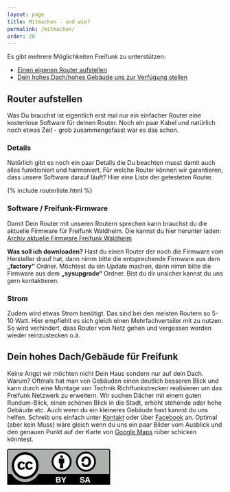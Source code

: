 ```yaml
---
layout: page
title: Mitmachen - und wie?
permalink: /mitmachen/
order: 20
---
```


Es gibt mehrere Möglichkeiten Freifunk zu unterstützen:


* [Einen eigenen Router aufstellen](#router-aufstellen)
* [Dein hohes Dach/hohes Gebäude uns zur Verfügung stellen](#dein-hohes-dachgebude-fr-freifunk)


## Router aufstellen

Was Du brauchst ist eigentlich erst mal nur ein einfacher Router eine kostenlose Software für deinen Router.
Noch ein paar Kabel und natürlich noch etwas Zeit - grob zusammengefasst war es das schon.

### Details
Natürlich gibt es noch ein paar Details die Du beachten musst damit auch alles funktioniert und harmoniert.
Für welche Router können wir garantieren, dass  unsere Software darauf läuft?
Hier eine Liste der getesteten Router.

{% include routerliste.html %}

### Software / Freifunk-Firmware

Damit Dein Router mit unseren Routern sprechen kann brauchst du die aktuelle Firmware für Freifunk Waldheim. Die kannst du
hier herunter laden: [Archiv aktuelle Firmware Freifunk Waldheim](http://firmware.freifunk-waldheim.de/waldheim)

**Was soll ich downloaden?**
Hast du einen Router der noch die Firmware vom Hersteller drauf hat, dann nimm bitte die entsprechende Firmware aus dem **&bdquo;factory&ldquo;** Ordner.
Möchtest du ein Update machen, dann nimm bitte die Firmware aus dem **&bdquo;sysupgrade&ldquo;** Ordner.
Bist du dir unsicher kannst du uns gern kontaktieren.

### Strom

Zudem wird etwas Strom benötigt. Das sind bei den meisten Routern so 5-10 Watt. Hier empfiehlt es sich
gleich einen Mehrfachverteiler mit zu nutzen. So wird verhindert, dass Router vom Netz gehen und
vergessen werden wieder reinzustecken o.ä.




## Dein hohes Dach/Gebäude für Freifunk

Keine Angst wir möchten nicht Dein Haus sondern nur auf dein Dach. Warum?
Oftmals hat man von Gebäuden einen deutlich besseren Blick und kann durch eine Montage von Technik Richtfunkstrecken
realisieren um das Freifunk Netzwerk zu erweitern.
Wir suchen Dächer mit einem guten Rundum-Blick, einen schönen Blick in die Stadt, erhöht stehende oder hohe Gebäude etc.
Auch wenn du ein kleineres Gebäude hast kannst du uns helfen. Schreib uns einfach unter [Kontakt](/kontakt/)
oder über [Facebook](https://www.facebook.com/groups/FreifunkMittelsachsen/) an. Optimal (aber kein Muss) wäre gleich wenn du uns ein  paar Bilder vom Ausblick und den genauen Punkt auf der Karte von [Google Maps](http://maps.google.com) rüber schicken könntest.


<a title="CC BY-SA Freifunk Dresden" href="http://creativecommons.org/licenses/by-sa/3.0/">
<img src="/img/by-sa.svg">
</a>
